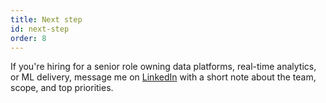 ```yaml
---
title: Next step
id: next-step
order: 8
---
```


If you're hiring for a senior role owning data platforms, real-time analytics, or ML delivery, message me on [LinkedIn](https://www.linkedin.com/in/andrew-m-ignatov-879842146/) with a short note about the team, scope, and top priorities.